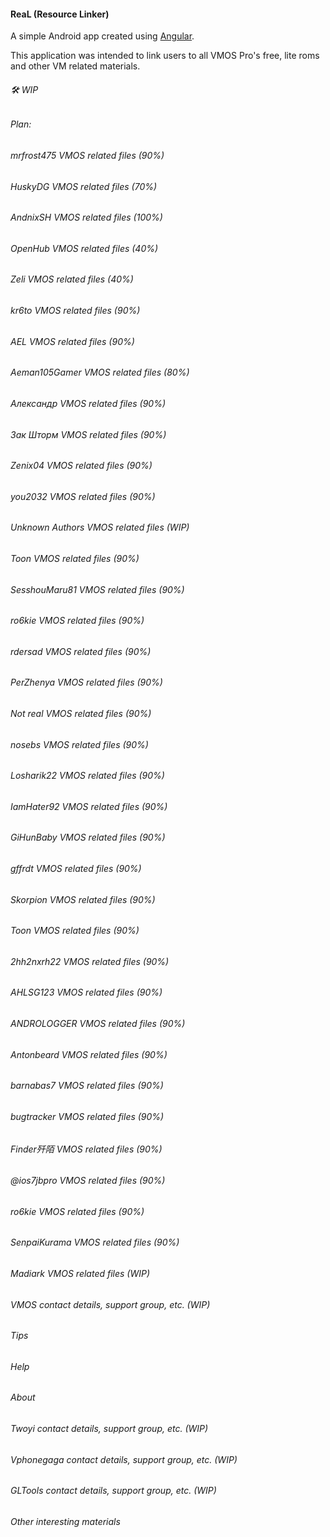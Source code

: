 #### ReaL (Resource Linker)

A simple Android app created using [Angular](https://angular.io).

This application was intended to link users to all VMOS Pro's free, lite roms and other VM related materials.

###### 🛠️ *WIP*

###### Plan:
###### mrfrost475 VMOS related files (90%)
###### HuskyDG VMOS related files (70%)
###### AndnixSH VMOS related files (100%)
###### OpenHub VMOS related files (40%)
###### Zeli VMOS related files (40%)
###### kr6to VMOS related files (90%)
###### AEL VMOS related files (90%)
###### Aeman105Gamer VMOS related files (80%)
###### Александр VMOS related files (90%)
###### Зак Шторм VMOS related files (90%)
###### Zenix04 VMOS related files (90%)
###### you2032 VMOS related files (90%)
###### Unknown Authors VMOS related files (WIP)
###### Toon VMOS related files (90%)
###### SesshouMaru81 VMOS related files (90%)
###### ro6kie VMOS related files (90%)
###### rdersad VMOS related files (90%)
###### PerZhenya VMOS related files (90%)
###### Not real VMOS related files (90%)
###### nosebs VMOS related files (90%)
###### Losharik22 VMOS related files (90%)
###### IamHater92 VMOS related files (90%)
###### GiHunBaby VMOS related files (90%)
###### gffrdt VMOS related files (90%)
###### Skorpion VMOS related files (90%)
###### Toon VMOS related files (90%)
###### 2hh2nxrh22 VMOS related files (90%)
###### AHLSG123 VMOS related files (90%)
###### ANDROLOGGER VMOS related files (90%)
###### Antonbeard VMOS related files (90%)
###### barnabas7 VMOS related files (90%)
###### bugtracker VMOS related files (90%)
###### Finder歼陌 VMOS related files (90%)
###### @ios7jbpro VMOS related files (90%)
###### ro6kie VMOS related files (90%)
###### SenpaiKurama VMOS related files (90%)
###### Madiark VMOS related files (WIP)
###### VMOS contact details, support group, etc. (WIP)
###### Tips
###### Help
###### About
###### Twoyi contact details, support group, etc. (WIP)
###### Vphonegaga contact details, support group, etc. (WIP)
###### GLTools contact details, support group, etc. (WIP)
###### Other interesting materials



